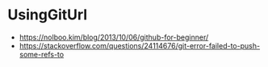 # UsingGitUrl

 - https://nolboo.kim/blog/2013/10/06/github-for-beginner/
 - https://stackoverflow.com/questions/24114676/git-error-failed-to-push-some-refs-to
